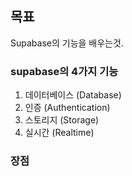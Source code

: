 ## 목표
Supabase의 기능을 배우는것.

### supabase의 4가지 기능
1. 데이터베이스 (Database)
2. 인증 (Authentication)
3. 스토리지 (Storage)
4. 실시간 (Realtime)

### 장점
